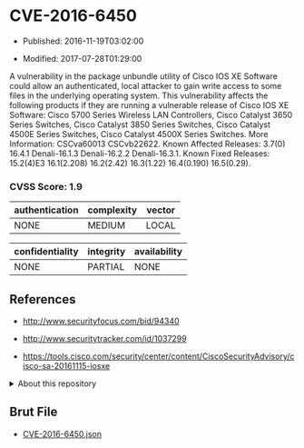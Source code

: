 # CVE-2016-6450

- Published: 2016-11-19T03:02:00

- Modified: 2017-07-28T01:29:00

A vulnerability in the package unbundle utility of Cisco IOS XE Software could allow an authenticated, local attacker to gain write access to some files in the underlying operating system. This vulnerability affects the following products if they are running a vulnerable release of Cisco IOS XE Software: Cisco 5700 Series Wireless LAN Controllers, Cisco Catalyst 3650 Series Switches, Cisco Catalyst 3850 Series Switches, Cisco Catalyst 4500E Series Switches, Cisco Catalyst 4500X Series Switches. More Information: CSCva60013 CSCvb22622. Known Affected Releases: 3.7(0) 16.4.1 Denali-16.1.3 Denali-16.2.2 Denali-16.3.1. Known Fixed Releases: 15.2(4)E3 16.1(2.208) 16.2(2.42) 16.3(1.22) 16.4(0.190) 16.5(0.29).

### CVSS Score: **1.9**

| authentication | complexity | vector |
| --- | --- | --- |
| NONE | MEDIUM | LOCAL |

| confidentiality | integrity | availability |
| --- | --- | --- |
| NONE | PARTIAL | NONE |

## References

* http://www.securityfocus.com/bid/94340

* http://www.securitytracker.com/id/1037299

* https://tools.cisco.com/security/center/content/CiscoSecurityAdvisory/cisco-sa-20161115-iosxe

<details>
<summary>About this repository</summary> 

  This repository is part of the project [Live Hack CVE](https://github.com/Live-Hack-CVE). Main website can be found [www.live-hack.org](https://www.live-hack.org) 
  
  Made by [Sn0wAlice](https://github.com/Sn0wAlice) for the people that care about security and need to have a feed of the latest CVEs. Hope you enjoy it, don't forget to star the repo and follow me on [Twitter](https://twitter.com/Sn0wAlice) and [Github](https://github.com/Sn0wAlice). And that is my [personnal website](https://www.alice-snow.me/)

  - [Home Page](https://github.com/Live-Hack-CVE)
  - [Framework](https://github.com/Live-Hack-CVE/cve-framework)
  - [CVE database](https://github.com/Live-Hack-CVE/full_database)
  - [Changelog](https://github.com/Live-Hack-CVE/Changelog)
</details>

## Brut File

* [CVE-2016-6450.json](https://raw.githubusercontent.com/Live-Hack-CVE/full_database/main/cves/2016/CVE-2016-6450.json)

